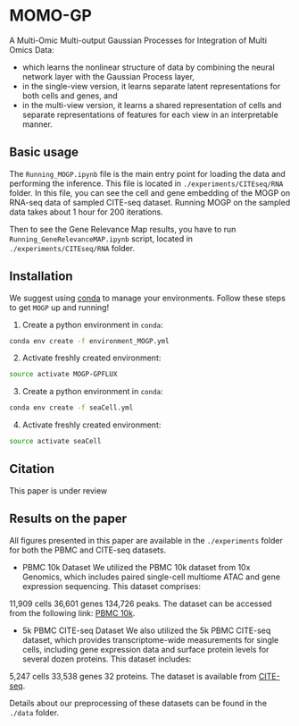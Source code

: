 # MOMO-GP

A Multi-Omic Multi-output Gaussian Processes for Integration of Multi Omics Data:
- which learns the nonlinear structure of data by combining the neural network layer with the Gaussian Process layer,
- in the single-view version, it learns separate latent representations for both cells and genes, and
- in the multi-view version, it learns a shared representation of cells and separate representations of features for each view in an interpretable manner.

## Basic usage

The `Running_MOGP.ipynb` file is the main entry point for loading the data and performing the inference.
This file is located in `./experiments/CITEseq/RNA` folder.
In this file, you can see the cell and gene embedding of the MOGP on RNA-seq data of sampled CITE-seq dataset. Running MOGP on the sampled data takes about 1 hour for 200 iterations. 

Then to see the Gene Relevance Map results, you have to run `Running_GeneRelevanceMAP.ipynb` script, located in `./experiments/CITEseq/RNA` folder.

## Installation

We suggest using [conda](https://docs.conda.io/en/latest/miniconda.html) to manage your environments. Follow these steps to get `MOGP` up and running!

1. Create a python environment in `conda`:

```bash
conda env create -f environment_MOGP.yml
```

2. Activate freshly created environment:

```bash
source activate MOGP-GPFLUX
```

3. Create a python environment in `conda`:

```bash
conda env create -f seaCell.yml
```

4. Activate freshly created environment:

```bash
source activate seaCell
```

## Citation

This paper is under review

## Results on the paper

All figures presented in this paper are available in the `./experiments` folder for both the PBMC and CITE-seq datasets.

-	PBMC 10k Dataset
We utilized the PBMC 10k dataset from 10x Genomics, which includes paired single-cell multiome ATAC and gene expression sequencing. This dataset comprises:

11,909 cells
36,601 genes
134,726 peaks. 
The dataset can be accessed from the following link: [PBMC 10k](https://support.10xgenomics.com/single-cell-multiome-atac-gex/datasets/1.0.0/pbmc_granulocyte_sorted_10k).

-	5k PBMC CITE-seq Dataset
We also utilized the 5k PBMC CITE-seq dataset, which provides transcriptome-wide measurements for single cells, including gene expression data and surface protein levels for several dozen proteins. This dataset includes:

5,247 cells
33,538 genes
32 proteins. 
The dataset is available from [CITE-seq](https://support.10xgenomics.com/single-cell-gene-expression/datasets/3.0.2/5k_pbmc_protein_v3).

Details about our preprocessing of these datasets can be found in the `./data` folder.

